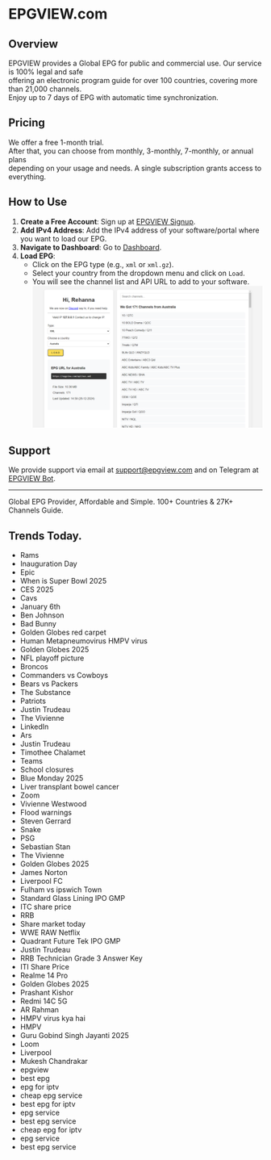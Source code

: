 # EPGVIEW.com



## Overview
EPGVIEW provides a Global EPG for public and commercial use. Our service is 100% legal and safe\
offering an electronic program guide for over 100 countries, covering more than 21,000 channels.\
Enjoy up to 7 days of EPG with automatic time synchronization.

## Pricing
We offer a free 1-month trial. \
After that, you can choose from monthly, 3-monthly, 7-monthly, or annual plans \
depending on your usage and needs. A single subscription grants access to everything.

## How to Use
1. **Create a Free Account**: Sign up at [EPGVIEW Signup](https://epgview.com/signup.php).
2. **Add IPv4 Address**: Add the IPv4 address of your software/portal where you want to load our EPG.
3. **Navigate to Dashboard**: Go to [Dashboard](https://epgview.com/dashboard.php).
4. **Load EPG**:
   - Click on the EPG type (e.g., `xml` or `xml.gz`).
   - Select your country from the dropdown menu and click on `Load`.
   - You will see the channel list and API URL to add to your software.
![EPGVIEW](img/dashboard.png)
## Support
We provide support via email at [support@epgview.com](mailto:support@epgview.com) and on Telegram at [EPGVIEW Bot](https://t.me/epgview_bot).

---

Global EPG Provider, Affordable and Simple. 100+ Countries & 27K+ Channels Guide.

## Trends Today.

- Rams
- Inauguration Day
- Epic
- When is Super Bowl 2025
- CES 2025
- Cavs
- January 6th
- Ben Johnson
- Bad Bunny
- Golden Globes red carpet
- Human Metapneumovirus HMPV virus
- Golden Globes 2025
- NFL playoff picture
- Broncos
- Commanders vs Cowboys
- Bears vs Packers
- The Substance
- Patriots
- Justin Trudeau
- The Vivienne
- LinkedIn
- Ars
- Justin Trudeau
- Timothee Chalamet
- Teams
- School closures
- Blue Monday 2025
- Liver transplant bowel cancer
- Zoom
- Vivienne Westwood
- Flood warnings
- Steven Gerrard
- Snake
- PSG
- Sebastian Stan
- The Vivienne
- Golden Globes 2025
- James Norton
- Liverpool FC
- Fulham vs ipswich Town
- Standard Glass Lining IPO GMP
- ITC share price
- RRB
- Share market today
- WWE RAW Netflix
- Quadrant Future Tek IPO GMP
- Justin Trudeau
- RRB Technician Grade 3 Answer Key
- ITI Share Price
- Realme 14 Pro
- Golden Globes 2025
- Prashant Kishor
- Redmi 14C 5G
- AR Rahman
- HMPV virus kya hai
- HMPV
- Guru Gobind Singh Jayanti 2025
- Loom
- Liverpool
- Mukesh Chandrakar
- epgview
- best epg
- epg for iptv
- cheap epg service
- best epg for iptv
- epg service
- best epg service
- cheap epg for iptv
- epg service
- best epg service
